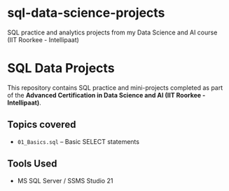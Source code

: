 # sql-data-science-projects
SQL practice and analytics projects from my Data Science and AI course (IIT Roorkee - Intellipaat)

# SQL Data Projects

This repository contains SQL practice and mini-projects completed as part of the **Advanced Certification in Data Science and AI (IIT Roorkee - Intellipaat)**.

## Topics covered
- `01_Basics.sql` – Basic SELECT statements

## Tools Used
- MS SQL Server / SSMS Studio 21
